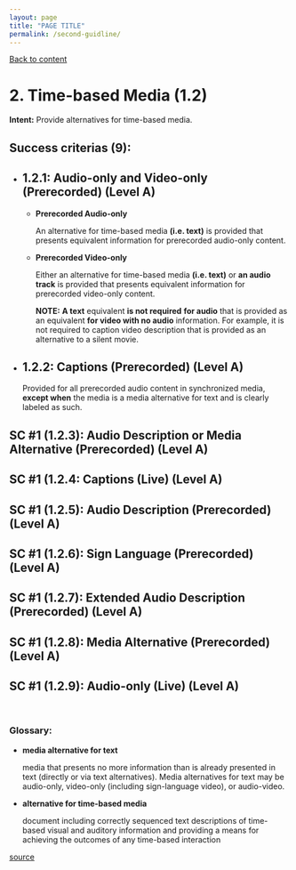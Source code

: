 ```yaml
---
layout: page
title: "PAGE TITLE"
permalink: /second-guidline/
---
```

<link rel="stylesheet" href="/assets/css/style.css?v=07f9abc06ad55cffb2433692575c223659db012e" media="screen"><link rel="stylesheet" href="/css/style.css">
<a class="back-link" href="https://shoshiko.github.io">Back to content</a>
   
<div class="inner" markdown="1">

# 2. Time-based Media (1.2)

**Intent:** Provide alternatives for time-based media.

## Success criterias (9):

- ## 1.2.1: Audio-only and Video-only (Prerecorded) (Level A)

  - **Prerecorded Audio-only**

    An alternative for time-based media **(i.e. text)** is provided that presents equivalent information for prerecorded audio-only content.

  - **Prerecorded Video-only**

    Either an alternative for time-based media **(i.e. text)** or **an audio track** is provided that presents equivalent information for prerecorded video-only content.

    **NOTE:** **A text** equivalent **is not required** **for audio** that is provided as an equivalent **for video with no audio** information. For example, it is not required to caption video description that is provided as an alternative to a silent movie.

- ## 1.2.2: Captions (Prerecorded) (Level A)

    Provided for all prerecorded audio content in synchronized media, **except when** the media is a media alternative for text and is clearly labeled as such.

## SC #1 (1.2.3): Audio Description or Media Alternative (Prerecorded) (Level A)

## SC #1 (1.2.4: Captions (Live) (Level A)

## SC #1 (1.2.5): Audio Description (Prerecorded) (Level A)

## SC #1 (1.2.6): Sign Language (Prerecorded) (Level A)

## SC #1 (1.2.7): Extended Audio Description (Prerecorded) (Level A)

## SC #1 (1.2.8): Media Alternative (Prerecorded) (Level A)

## SC #1 (1.2.9): Audio-only (Live) (Level A)

&nbsp;

### Glossary:

- **media alternative for text**

    media that presents no more information than is already presented in text (directly or via text alternatives). Media alternatives for text may be audio-only, video-only (including sign-language video), or audio-video.

- **alternative for time-based media**
  
    document including correctly sequenced text descriptions of time-based visual and auditory information and providing a means for achieving the outcomes of any time-based interaction

[source](https://www.w3.org/WAI/WCAG21/Understanding/time-based-media)

</div>
